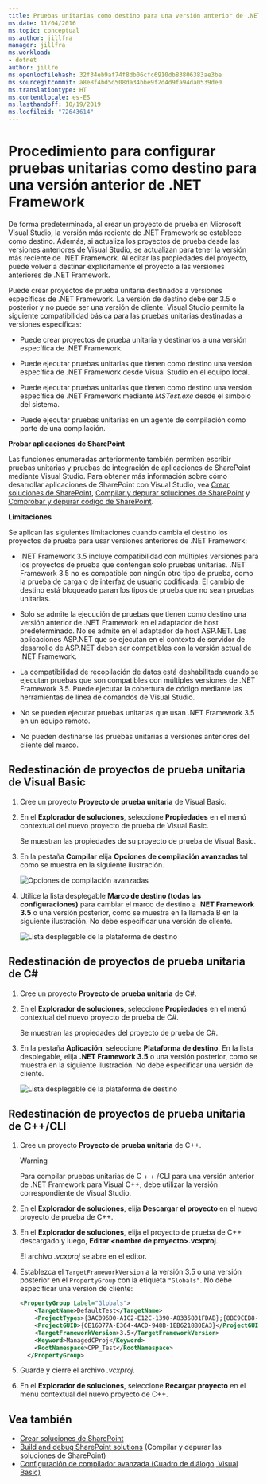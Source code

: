 ```yaml
---
title: Pruebas unitarias como destino para una versión anterior de .NET Framework
ms.date: 11/04/2016
ms.topic: conceptual
ms.author: jillfra
manager: jillfra
ms.workload:
- dotnet
author: jillre
ms.openlocfilehash: 32f34eb9af74f8db06cfc6910db83806383ae3be
ms.sourcegitcommit: a8e8f4bd5d508da34bbe9f2d4d9fa94da0539de0
ms.translationtype: HT
ms.contentlocale: es-ES
ms.lasthandoff: 10/19/2019
ms.locfileid: "72643614"
---
```

# <a name="how-to-configure-unit-tests-to-target-an-earlier-version-of-the-net-framework"></a>Procedimiento para configurar pruebas unitarias como destino para una versión anterior de .NET Framework

De forma predeterminada, al crear un proyecto de prueba en Microsoft Visual Studio, la versión más reciente de .NET Framework se establece como destino. Además, si actualiza los proyectos de prueba desde las versiones anteriores de Visual Studio, se actualizan para tener la versión más reciente de .NET Framework. Al editar las propiedades del proyecto, puede volver a destinar explícitamente el proyecto a las versiones anteriores de .NET Framework.

Puede crear proyectos de prueba unitaria destinados a versiones específicas de .NET Framework. La versión de destino debe ser 3.5 o posterior y no puede ser una versión de cliente. Visual Studio permite la siguiente compatibilidad básica para las pruebas unitarias destinadas a versiones específicas:

- Puede crear proyectos de prueba unitaria y destinarlos a una versión específica de .NET Framework.

- Puede ejecutar pruebas unitarias que tienen como destino una versión específica de .NET Framework desde Visual Studio en el equipo local.

- Puede ejecutar pruebas unitarias que tienen como destino una versión específica de .NET Framework mediante *MSTest.exe* desde el símbolo del sistema.

- Puede ejecutar pruebas unitarias en un agente de compilación como parte de una compilación.

**Probar aplicaciones de SharePoint**

Las funciones enumeradas anteriormente también permiten escribir pruebas unitarias y pruebas de integración de aplicaciones de SharePoint mediante Visual Studio. Para obtener más información sobre cómo desarrollar aplicaciones de SharePoint con Visual Studio, vea [Crear soluciones de SharePoint](../sharepoint/create-sharepoint-solutions.md), [Compilar y depurar soluciones de SharePoint](../sharepoint/building-and-debugging-sharepoint-solutions.md) y [Comprobar y depurar código de SharePoint](../sharepoint/verifying-and-debugging-sharepoint-code.md).

**Limitaciones**

Se aplican las siguientes limitaciones cuando cambia el destino los proyectos de prueba para usar versiones anteriores de .NET Framework:

- .NET Framework 3.5 incluye compatibilidad con múltiples versiones para los proyectos de prueba que contengan solo pruebas unitarias. .NET Framework 3.5 no es compatible con ningún otro tipo de prueba, como la prueba de carga o de interfaz de usuario codificada. El cambio de destino está bloqueado paran los tipos de prueba que no sean pruebas unitarias.

- Solo se admite la ejecución de pruebas que tienen como destino una versión anterior de .NET Framework en el adaptador de host predeterminado. No se admite en el adaptador de host ASP.NET. Las aplicaciones ASP.NET que se ejecutan en el contexto de servidor de desarrollo de ASP.NET deben ser compatibles con la versión actual de .NET Framework.

- La compatibilidad de recopilación de datos está deshabilitada cuando se ejecutan pruebas que son compatibles con múltiples versiones de .NET Framework 3.5. Puede ejecutar la cobertura de código mediante las herramientas de línea de comandos de Visual Studio.

- No se pueden ejecutar pruebas unitarias que usan .NET Framework 3.5 en un equipo remoto.

- No pueden destinarse las pruebas unitarias a versiones anteriores del cliente del marco.

## <a name="retargeting-for-visual-basic-unit-test-projects"></a>Redestinación de proyectos de prueba unitaria de Visual Basic

1. Cree un proyecto **Proyecto de prueba unitaria** de Visual Basic.

2. En el **Explorador de soluciones**, seleccione **Propiedades** en el menú contextual del nuevo proyecto de prueba de Visual Basic.

     Se muestran las propiedades de su proyecto de prueba de Visual Basic.

3. En la pestaña **Compilar** elija **Opciones de compilación avanzadas** tal como se muestra en la siguiente ilustración.

     ![Opciones de compilación avanzadas](../test/media/howtoconfigureunittest35frameworka.png)

4. Utilice la lista desplegable **Marco de destino (todas las configuraciones)** para cambiar el marco de destino a **.NET Framework 3.5** o una versión posterior, como se muestra en la llamada B en la siguiente ilustración. No debe especificar una versión de cliente.

     ![Lista desplegable de la plataforma de destino](../test/media/howtoconfigureunitest35frameworkstepb.png)

## <a name="retargeting-for-c-unit-test-projects"></a>Redestinación de proyectos de prueba unitaria de C#

1. Cree un proyecto **Proyecto de prueba unitaria** de C#.

2. En el **Explorador de soluciones**, seleccione **Propiedades** en el menú contextual del nuevo proyecto de prueba de C#.

   Se muestran las propiedades del proyecto de prueba de C#.

3. En la pestaña **Aplicación**, seleccione **Plataforma de destino**. En la lista desplegable, elija **.NET Framework 3.5** o una versión posterior, como se muestra en la siguiente ilustración. No debe especificar una versión de cliente.

   ![Lista desplegable de la plataforma de destino](../test/media/howtoconfigureunittest35frameworkcsharp.png)

## <a name="retargeting-for-ccli-unit-test-projects"></a>Redestinación de proyectos de prueba unitaria de C++/CLI

1. Cree un proyecto **Proyecto de prueba unitaria** de C++.

   > [!WARNING]
   > Para compilar pruebas unitarias de C + + /CLI para una versión anterior de .NET Framework para Visual C++, debe utilizar la versión correspondiente de Visual Studio.

2. En el **Explorador de soluciones**, elija **Descargar el proyecto** en el nuevo proyecto de prueba de C++.

3. En el **Explorador de soluciones**, elija el proyecto de prueba de C++ descargado y luego, **Editar \<nombre de proyecto>.vcxproj**.

   El archivo *.vcxproj* se abre en el editor.

4. Establezca el `TargetFrameworkVersion` a la versión 3.5 o una versión posterior en el `PropertyGroup` con la etiqueta `"Globals"`. No debe especificar una versión de cliente:

    ```xml
    <PropertyGroup Label="Globals">
        <TargetName>DefaultTest</TargetName>
        <ProjectTypes>{3AC096D0-A1C2-E12C-1390-A8335801FDAB};{8BC9CEB8-8B4A-11D0-8D11-00A0C91BC942}</ProjectTypes>
        <ProjectGUID>{CE16D77A-E364-4ACD-948B-1EB6218B0EA3}</ProjectGUID>
        <TargetFrameworkVersion>3.5</TargetFrameworkVersion>
        <Keyword>ManagedCProj</Keyword>
        <RootNamespace>CPP_Test</RootNamespace>
      </PropertyGroup>
    ```

5. Guarde y cierre el archivo *.vcxproj*.

6. En el **Explorador de soluciones**, seleccione **Recargar proyecto** en el menú contextual del nuevo proyecto de C++.

## <a name="see-also"></a>Vea también

- [Crear soluciones de SharePoint](../sharepoint/create-sharepoint-solutions.md)
- [Build and debug SharePoint solutions](../sharepoint/building-and-debugging-sharepoint-solutions.md) (Compilar y depurar las soluciones de SharePoint)
- [Configuración de compilador avanzada (Cuadro de diálogo, Visual Basic)](../ide/reference/advanced-compiler-settings-dialog-box-visual-basic.md)
